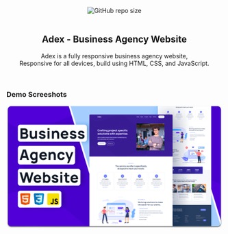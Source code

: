<div align="center">
  
  ![GitHub repo size](https://img.shields.io/github/repo-size/codewithsadee/adex)
  <br />
  <br />

  <h2 align="center">Adex - Business Agency Website</h2>

  Adex is a fully responsive business agency website, <br />Responsive for all devices, build using HTML, CSS, and JavaScript.


</div>

<br />

### Demo Screeshots

![Adex Desktop Demo](./readme-images/desktop.png "Desktop Demo")
